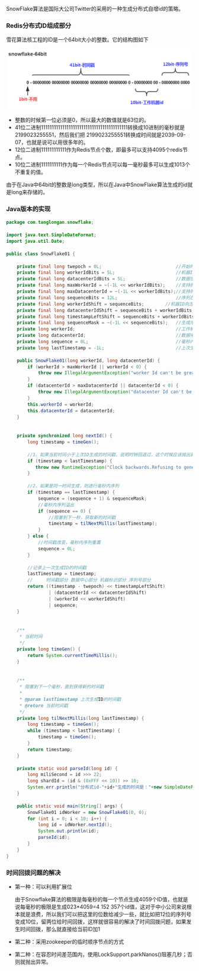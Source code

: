 SnowFlake算法是国际大公司Twitter的采用的一种生成分布式自增id的策略。

### Redis分布式ID组成部分

雪花算法核工程的ID是一个64bit大小的整数。它的结构图如下

<img src=".images/image-20200707144759738.png" alt="image-20200707144759738" style="zoom:50%;" />

- 整数的时候第一位必须是0，所以最大的数值就是63位的。
- 41位二进制11111111111111111111111111111111111111111转换成10进制的毫秒就是2199023255551，然后我们把 2199023255551转换成时间就是2039-09-07，也就是说可以用很多年的。
- 12位二进制111111111111作为Redis节点个数，即最多可以支持4095个redis节点。
- 10位二进制1111111111作为每一个Redis节点可以每一毫秒最多可以生成1013个不重复的值。

由于在Java中64bit的整数是long类型，所以在Java中SnowFlake算法生成的id就是long来存储的。

### Java版本的实现

```java
package com.tanglongan.snowflake;

import java.text.SimpleDateFormat;
import java.util.Date;

public class SnowFlake01 {

    private final long twepoch = 0L;							//开始时间戳(1970-01-01)
    private final long workerIdBits = 5L;						//机器ID所占位数
    private final long datacenterIdBits = 5L;					//数据位数所占位数
    private final long maxWorkerId = ~(-1L << workerIdBits);	//支持的最大机器ID
    private final long maxDatacenterId = ~(-1L << workerIdBits);//支持的最大数据标识ID
    private final long sequenceBits = 12L;						//序列在ID中占用的位数
    private final long workerIdShift = sequenceBits;		//机器ID向左移12位
    private final long datacenterIdShift = sequenceBits + workerIdBits;//数据标识id向左移17位(12+5)
    private final long timestampLeftShift = sequenceBits + workerIdBits + datacenterIdBits;//时间截向左移22位(5+5+12)
    private final long sequenceMask = ~(-1L << sequenceBits);	//生成序列的掩码，这里为4095 (0b111111111111=0xfff=4095)
    private long workerId;										//工作机器ID(0~31)
    private long datacenterId;									//数据中心ID(0~31)
    private long sequence = 0L;									//毫秒内序列(0~4095)
    private long lastTimestamp = -1L;							//上次生成ID的时间截

    public SnowFlake01(long workerId, long datacenterId) {
        if (workerId > maxWorkerId || workerId < 0) {
            throw new IllegalArgumentException("worker Id can't be greater than "+maxWorkerId+" or less than 0");
        }
        if (datacenterId > maxDatacenterId || datacenterId < 0) {
            throw new IllegalArgumentException("datacenter Id can't be greater than "+maxDatacenterId+" or less than 0");
        }
        this.workerId = workerId;
        this.datacenterId = datacenterId;
    }


    private synchronized long nextId() {
        long timestamp = timeGen();

        //1、如果当前时间小于上次ID生成的时间戳，说明时钟回退过，这个时候应该抛出异常
        if (timestamp < lastTimestamp) {
           throw new RuntimeException("Clock backwards.Refusing to generate id for "+(lastTimestamp-timestamp)));
        }

        //2、如果是同一时间生成，则进行毫秒内序列
        if (timestamp == lastTimestamp) {
            sequence = (sequence + 1) & sequenceMask;
            //毫秒内序列溢出
            if (sequence == 0) {
                //阻塞到下一秒，获取新的时间戳
                timestamp = tilNextMillis(lastTimestamp);
            }
        } else {
            //时间戳改变，毫秒内序列重置
            sequence = 0L;
        }

        //记录上一次生成ID的时间戳
        lastTimestamp = timestamp;
        //     时间戳部分 数据中心部分 机器标识部分 序列号部分
        return ((timestamp - twepoch) << timestampLeftShift)
                | (datacenterId << datacenterIdShift)
                | (workerId << workerIdShift)
                | sequence;
    }


    /**
     * 当前时间
     */
    private long timeGen() {
        return System.currentTimeMillis();
    }


    /**
     * 阻塞到下一个毫秒，直到获得新的时间戳
     *
     * @param lastTimestamp 上次生成ID的时间戳
     * @return 当前时间戳
     */
    private long tilNextMillis(long lastTimestamp) {
        long timestamp = timeGen();
        while (timestamp < lastTimestamp) {
            timestamp = timeGen();
        }
        return timestamp;
    }

    private static void parseId(long id) {
        long miliSecond = id >>> 22;
        long shardId = (id & (0xFFF << 10)) >> 10;
        System.err.println("分布式id-"+id+"生成的时间是："+new SimpleDateFormat("yyyy-MM-dd").format(new Date(miliSecond)));
    }

    public static void main(String[] args) {
        SnowFlake01 idWorker = new SnowFlake01(0, 0);
        for (int i = 0; i < 10; i++) {
            long id = idWorker.nextId();
            System.out.println(id);
            parseId(id);
        }
    }
}
```

### 时间回拨问题的解决

- 第一种：可以利用扩展位

    由于Snowflake算法的极限是每毫秒的每一个节点生成4059个ID值，也就是说每毫秒的极限是生成023*4059=4 152 357个id值，这对于中小公司来说根本就是浪费，所以我们可以把这里的位数给减少一些，就比如把12位的序列号变成10位，留两位给时间回拨，这样就很容易的解决了时间回拨问题，如果发生时间回拨，那么就直接给当前ID加1

- 第二种：采用zookeeper的临时顺序节点的方式

- 第二种：在容忍时间差范围内，使用LockSupport.parkNanos()阻塞几秒；否则就抛出异常。

    

